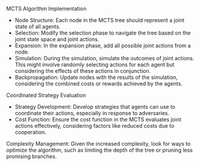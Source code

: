MCTS Algorithm Implementation
* Node Structure: Each node in the MCTS tree should represent a joint state of all agents.
* Selection: Modify the selection phase to navigate the tree based on the joint state space and joint actions.
* Expansion: In the expansion phase, add all possible joint actions from a node.
* Simulation: During the simulation, simulate the outcomes of joint actions. This might involve randomly selecting actions for each agent but considering the effects of these actions in conjunction.
* Backpropagation: Update nodes with the results of the simulation, considering the combined costs or rewards achieved by the agents.

Coordinated Strategy Evaluation
* Strategy Development: Develop strategies that agents can use to coordinate their actions, especially in response to adversaries.
* Cost Function: Ensure the cost function in the MCTS evaluates joint actions effectively, considering factors like reduced costs due to cooperation.

Complexity Management:
Given the increased complexity, look for ways to optimize the algorithm, such as limiting the depth of the tree or pruning less promising branches.
